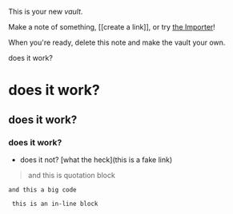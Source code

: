 This is your new *vault*.

Make a note of something, [[create a link]], or try [the Importer](https://help.obsidian.md/Plugins/Importer)!

When you're ready, delete this note and make the vault your own.


does it work?
# does it work?

## does it work?
### does it work?
- does it not?
[what the heck](this is a fake link)
> and this is quotation block

``` 
and this a big code
```

`` this is an in-line block`` 


